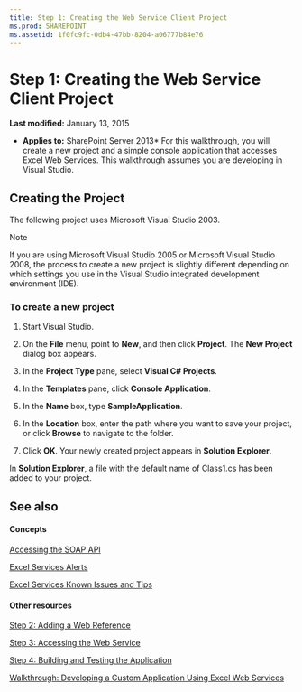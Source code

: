 ```yaml
---
title: Step 1: Creating the Web Service Client Project
ms.prod: SHAREPOINT
ms.assetid: 1f0fc9fc-0db4-47bb-8204-a06777b84e76
---
```



# Step 1: Creating the Web Service Client Project

 **Last modified:** January 13, 2015
  
    
    

 * **Applies to:** SharePoint Server 2013* 
For this walkthrough, you will create a new project and a simple console application that accesses Excel Web Services. This walkthrough assumes you are developing in Visual Studio. 
  
    
    


## Creating the Project

The following project uses Microsoft Visual Studio 2003. 
  
    
    

> [!Note]  
>  If you are using Microsoft Visual Studio 2005 or Microsoft Visual Studio 2008, the process to create a new project is slightly different depending on which settings you use in the Visual Studio integrated development environment (IDE).
  
    
    


### To create a new project


1. Start Visual Studio. 
    
  
2. On the  **File** menu, point to **New**, and then click  **Project**. The  **New Project** dialog box appears.
    
  
3. In the  **Project Type** pane, select **Visual C# Projects**. 
    
  
4. In the  **Templates** pane, click **Console Application**. 
    
  
5. In the  **Name** box, type **SampleApplication**. 
    
  
6. In the  **Location** box, enter the path where you want to save your project, or click **Browse** to navigate to the folder.
    
  
7. Click  **OK**. Your newly created project appears in  **Solution Explorer**. 
  
    
    
In  **Solution Explorer**, a file with the default name of Class1.cs has been added to your project. 
    
  

## See also


#### Concepts


  
    
    
 [Accessing the SOAP API](accessing-the-soap-api.md)
  
    
    
 [Excel Services Alerts](excel-services-alerts.md)
  
    
    
 [Excel Services Known Issues and Tips](excel-services-known-issues-and-tips.md)
#### Other resources


  
    
    
 [Step 2: Adding a Web Reference](step-2-adding-a-web-reference.md)
  
    
    
 [Step 3: Accessing the Web Service](step-3-accessing-the-web-service.md)
  
    
    
 [Step 4: Building and Testing the Application](step-4-building-and-testing-the-application.md)
  
    
    
 [Walkthrough: Developing a Custom Application Using Excel Web Services](walkthrough-developing-a-custom-application-using-excel-web-services.md)

